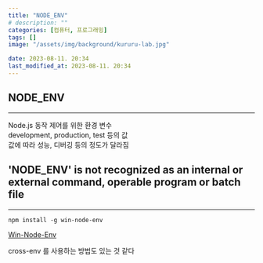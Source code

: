 ```yaml
---
title: "NODE_ENV"
# description: ""
categories: [컴퓨터, 프로그래밍]
tags: []
image: "/assets/img/background/kururu-lab.jpg"

date: 2023-08-11. 20:34
last_modified_at: 2023-08-11. 20:34
---
```


## NODE_ENV

---

Node.js 동작 제어를 위한 환경 변수  
development, production, test 등의 값  
값에 따라 성능, 디버깅 등의 정도가 달라짐  

## 'NODE_ENV' is not recognized as an internal or external command, operable program or batch file

---

`npm install -g win-node-env`  

[Win-Node-Env](https://www.npmjs.com/package/win-node-env)  

cross-env 를 사용하는 방법도 있는 것 같다  
